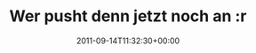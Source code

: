 ---
retweeted: false
source: <a href="http://itunes.apple.com/us/app/twitter/id409789998?mt=12" rel="nofollow">Twitter
  for Mac</a>
entities:
  hashtags: []
  symbols: []
  user_mentions:
  - name: Florian Gilcher (@skade@hachyderm.io)
    screen_name: Argorak
    indices:
    - '57'
    - '65'
    id_str: '27227212'
    id: '27227212'
  urls: []
display_text_range:
- '0'
- '99'
favorite_count: '0'
id_str: '113938167962411009'
truncated: false
retweet_count: '1'
id: '113938167962411009'
created_at: Wed Sep 14 11:32:30 +0000 2011
favorited: false
full_text: Wer pusht denn jetzt noch an :release vorbei? Es ist der [@Argorak](https://twitter.com/Argorak)
  - doch egal. Ich merge halb zwei.
lang: de
tags:
- pesos:twitter
date: '2011-09-14T11:32:30+00:00'
src: https://twitter.com/bascht/status/113938167962411009
original_url: https://twitter.com/bascht/status/113938167962411009
type: twitter_tweet
text: Wer pusht denn jetzt noch an :release vorbei? Es ist der [@Argorak](https://twitter.com/Argorak)
  - doch egal. Ich merge halb zwei.
title: Wer pusht denn jetzt noch an :r

---